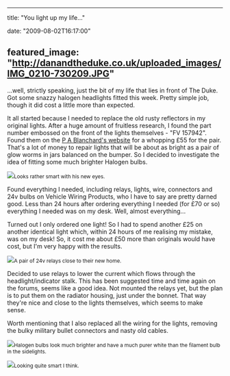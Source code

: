 
---
title: "You light up my life..."

date: "2009-08-02T16:17:00"

featured_image: "http://danandtheduke.co.uk/uploaded_images/IMG_0210-730209.JPG"
---


...well, strictly speaking, just the bit of my life that lies in front of The Duke.  Got some snazzy halogen headlights fitted this week.  Pretty simple job, though it did cost a little more than expected.

It all started because I needed to replace the old rusty reflectors in my original lights.  After a huge amount of fruitless research, I found the part number embossed on the front of the lights themselves - <span>"FV</span> 157942".  Found them on the <a href="http://pablanchard.co.uk/product.asp?productID=38107">P A Blanchard's website</a> for a whopping £55 for the pair.  That's a lot of money to repair lights that will be about as bright as a pair of glow worms in jars balanced on the bumper.  So I decided to investigate the idea of fitting some much brighter Halogen bulbs.

<a href="http://danandtheduke.co.uk/uploaded_images/IMG_0210-730249.JPG"><img src="/images/you-light-up-my-life/IMG_0210-730209.JPG"/></a><span style="font-size:85%;">Looks rather smart with his new eyes.</span>

Found everything I needed, including relays, lights, wire, connectors and 24v bulbs on Vehicle Wiring Products, who I have to say are pretty darned good.  Less than 24 hours after ordering everything I needed (for £70 or so) everything I needed was on my desk.  Well, almost everything...

Turned out I only ordered one light!  So I had to spend another £25 on another identical light which, within 24 hours of me realising my mistake, was on my desk!  So, it cost me about £50 more than originals would have cost, but I'm very happy with the results.

<a href="http://danandtheduke.co.uk/uploaded_images/IMG_0200-797536.JPG"><img src="/images/you-light-up-my-life/IMG_0200-797501.JPG"/></a><span style="font-size:85%;">A pair of 24v relays close to their new home.</span>

Decided to use relays to lower the current which flows through the headlight/indicator stalk.  This has been suggested time and time again on the forums, seems like a good idea.  Not mounted the relays yet, but the plan is to put them on the radiator housing, just under the bonnet.  That way they're nice and close to the lights themselves, which seems to make sense.

Worth mentioning that I also replaced all the wiring for the lights, removing the bulky military bullet connectors and nasty old cables.

<a href="http://danandtheduke.co.uk/uploaded_images/IMG_0121-797480.JPG"><img src="/images/you-light-up-my-life/IMG_0121-797475.JPG"/></a><span style="font-size:85%;">Halogen bulbs look <span>much</span> brighter and have a much purer white than the filament bulb in the sidelights.</span>

<a href="http://danandtheduke.co.uk/uploaded_images/IMG_0205-730184.JPG"><img src="/images/you-light-up-my-life/IMG_0205-730141.JPG"/></a><span style="font-size:85%;">Looking quite smart I think.</span>
